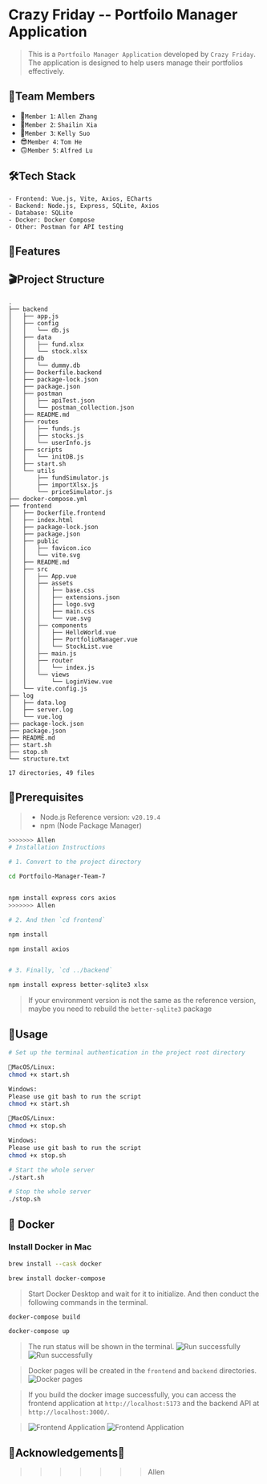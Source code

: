 
# Crazy Friday -- Portfoilo Manager Application

>This is a `Portfoilo Manager Application` developed by `Crazy Friday`. The application is designed to help users manage their portfolios effectively.

## 🌈Team Members

- 🥸`Member 1`: `Allen Zhang`
- 🤯`Member 2`: `Shailin Xia`
- 🥳`Member 3`: `Kelly Suo`
- 😎`Member 4`: `Tom He`
- 🙃`Member 5`: `Alfred Lu`

## 🛠Tech Stack

```text
- Frontend: Vue.js, Vite, Axios, ECharts
- Backend: Node.js, Express, SQLite, Axios
- Database: SQLite
- Docker: Docker Compose
- Other: Postman for API testing
```

## 📖Features

## 🎬Project Structure

```text
.
├── backend
│   ├── app.js
│   ├── config
│   │   └── db.js
│   ├── data
│   │   ├── fund.xlsx
│   │   └── stock.xlsx
│   ├── db
│   │   └── dummy.db
│   ├── Dockerfile.backend
│   ├── package-lock.json
│   ├── package.json
│   ├── postman
│   │   ├── apiTest.json
│   │   └── postman_collection.json
│   ├── README.md
│   ├── routes
│   │   ├── funds.js
│   │   ├── stocks.js
│   │   └── userInfo.js
│   ├── scripts
│   │   └── initDB.js
│   ├── start.sh
│   └── utils
│       ├── fundSimulator.js
│       ├── importXlsx.js
│       └── priceSimulator.js
├── docker-compose.yml
├── frontend
│   ├── Dockerfile.frontend
│   ├── index.html
│   ├── package-lock.json
│   ├── package.json
│   ├── public
│   │   ├── favicon.ico
│   │   └── vite.svg
│   ├── README.md
│   ├── src
│   │   ├── App.vue
│   │   ├── assets
│   │   │   ├── base.css
│   │   │   ├── extensions.json
│   │   │   ├── logo.svg
│   │   │   ├── main.css
│   │   │   └── vue.svg
│   │   ├── components
│   │   │   ├── HelloWorld.vue
│   │   │   ├── PortfolioManager.vue
│   │   │   └── StockList.vue
│   │   ├── main.js
│   │   ├── router
│   │   │   └── index.js
│   │   └── views
│   │       └── LoginView.vue
│   └── vite.config.js
├── log
│   ├── data.log
│   ├── server.log
│   └── vue.log
├── package-lock.json
├── package.json
├── README.md
├── start.sh
├── stop.sh
└── structure.txt

17 directories, 49 files
```

## 🤪Prerequisites

> - Node.js Reference version: `v20.19.4`
> - npm (Node Package Manager)

```bash
>>>>>>> Allen
# Installation Instructions

# 1. Convert to the project directory

cd Portfoilo-Manager-Team-7


npm install express cors axios
>>>>>>> Allen

# 2. And then `cd frontend`

npm install 

npm install axios 


# 3. Finally, `cd ../backend`

npm install express better-sqlite3 xlsx

```

> If your environment version is not the same as the reference version, maybe you need to rebuild the `better-sqlite3` package

## 🚀Usage

```bash
# Set up the terminal authentication in the project root directory

MacOS/Linux:
chmod +x start.sh

Windows: 
Please use git bash to run the script
chmod +x start.sh

MacOS/Linux:
chmod +x stop.sh

Windows: 
Please use git bash to run the script
chmod +x stop.sh

# Start the whole server
./start.sh

# Stop the whole server
./stop.sh
```

## :whale: Docker 

### Install Docker in Mac

```bash
brew install --cask docker

brew install docker-compose
```

> Start Docker Desktop and wait for it to initialize.
> And then conduct the following commands in the terminal.

```bash
docker-compose build

docker-compose up
```
> The run status will be shown in the terminal.
> ![Run successfully](./images/docker_run.png)
> ![Run successfully](./images/docker_log.png)

> Docker pages will be created in the `frontend` and `backend` directories.
> ![Docker pages](./images/docker.png)

> If you build the docker image successfully, you can access the frontend application at `http://localhost:5173` and the backend API at `http://localhost:3000/`.

> ![Frontend Application](./images/frontend_1.png)
> ![Frontend Application](./images/frontend_2.png)

## 🤜Acknowledgements🤛
>>>>>>> Allen
